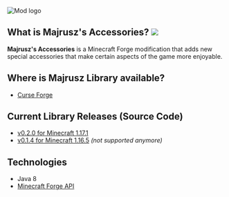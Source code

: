 ![Mod logo](https://github.com/Majrusz/MajruszsAccessories/blob/1.16.5/accessories_main.png?raw=true)

## What is Majrusz's Accessories? [![](http://cf.way2muchnoise.eu/full_majruszs-accessories_downloads.svg)](https://www.curseforge.com/minecraft/mc-mods/majruszs-accessories)
**Majrusz's Accessories** is a Minecraft Forge modification that adds new special
accessories that make certain aspects of the game more enjoyable.

## Where is Majrusz Library available?
- [Curse Forge](https://www.curseforge.com/minecraft/mc-mods/majrusz-accessories)

## Current Library Releases (Source Code)
- [v0.2.0 for Minecraft 1.17.1](https://github.com/Majrusz/MajruszAccessories/tree/1.17.1)
- [v0.1.4 for Minecraft 1.16.5](https://github.com/Majrusz/MajruszAccessories/tree/1.16.5) *(not supported anymore)*

## Technologies
- Java 8
- [Minecraft Forge API](https://github.com/MinecraftForge/MinecraftForge)
